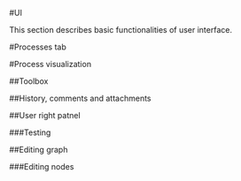 #UI

This section describes basic functionalities of user interface.

#Processes tab


#Process visualization

##Toolbox

##History, comments and attachments

##User right patnel

###Testing

##Editing graph

###Editing nodes


